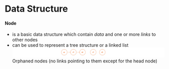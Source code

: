 # Data Structure

#### Node
- is a basic data structure which contain _data_ and one or more _links_ to other nodes
- can be used to represent a tree structure or a linked list  
![alt-фото](https://github.com/e-terven/data_structure/blob/69b04b572aa6252abc0c21531574992681545438/images/Screenshot%202023-07-22%20at%2017.14.42.png)
Orphaned nodes (no links pointing to them except for the head node)
